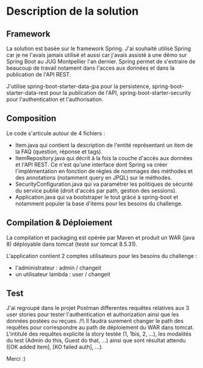 Description de la solution
==========================

Framework
---------

La solution est basée sur le framework Spring. J'ai souhaité utilisé Spring car je ne l'avais jamais utilisé et aussi car j'avais assisté à une démo sur Spring Boot au JUG Montpellier l'an dernier. Spring permet de s'extraire de beaucoup de travail notament dans l'acces aux données et dans la publication de l'API REST.

J'utilise spring-boot-starter-data-jpa pour la persistence, spring-boot-starter-data-rest pour la publication de l'API, spring-boot-starter-security pour l'authentication et l'authorisation.

Composition
-----------

Le code s'articule autour de 4 fichiers :
- Item.java qui contient la description de l'entité représentant un item de la FAQ (question, réponse et tags).
- ItemRepository.java qui décrit à la fois la couche d'accès aux données et l'API REST. Ce n'est qu'une interface dont Spring va créer l'implémentation en fonction de règles de nommages des méthodes et des annotations (notamment query en JPQL) sur le méthodes.
- SecurityConfiguration.java qui va paramétrer les politiques de sécurité du service publié (droit d'accès par path, gestion des sessions).
- Application.java qui va bootstraper le tout grâce à spring-boot et notamment populer la base d'items pour les besoins du challenge.

Compilation & Déploiement
-------------------------

La compilation et packaging est opérée par Maven et produit un WAR (java 8) déployable dans tomcat (testé sur tomcat 8.5.31).

L'application contient 2 comptes utilisateurs pour les besoins du challenge :
- l'administrateur : admin / changeit
- un utilisateur lambda : user / changeit

Test
----

J'ai regroupé dans le projet Postman differentes requêtes relatives aux 3 user stories pour tester l'authentication et authorization ainsi que les données postées ou reçues.
/!\ Il faudra surement changer le path des requêtes pour correspondre au path de déploiement du WAR dans tomcat.
L'intitulé des requêtes explicite la story testée (1, 1bis, 2, ...), les modalités du test (Admin do this, Guest do that, ...) ainsi que sont résultat attendu ([OK added item], [KO failed auth], ...).


Merci :)

